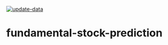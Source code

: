 [![update-data](https://github.com/gardnmi/fundamental-stock-prediction/actions/workflows/update_data.yml/badge.svg?branch=master)](https://github.com/gardnmi/fundamental-stock-prediction/actions/workflows/update_data.yml)

# fundamental-stock-prediction
